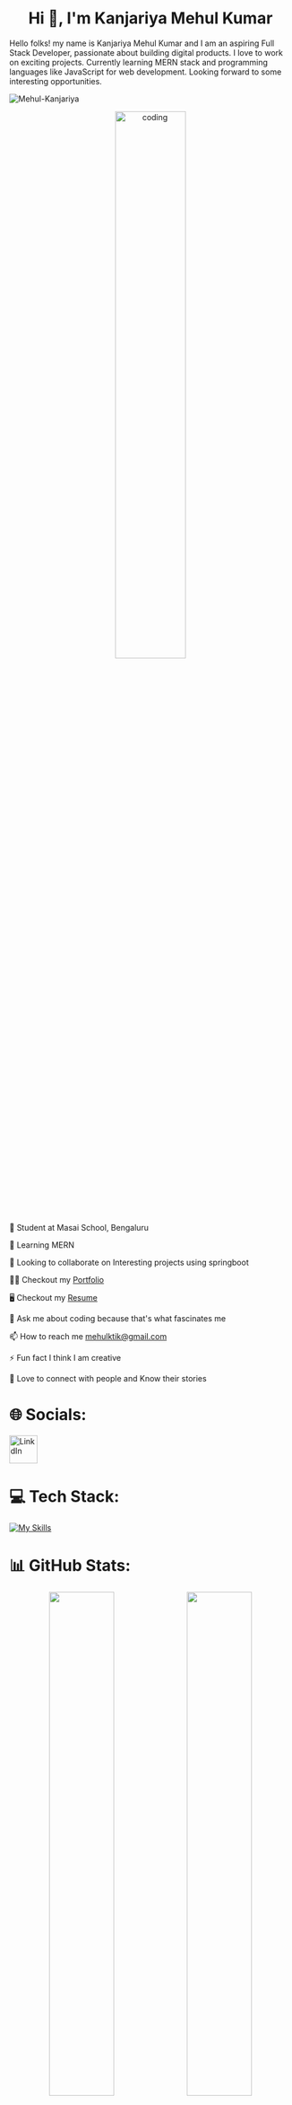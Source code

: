 <h1 align="center">Hi 👋, I'm Kanjariya Mehul Kumar</h1>

Hello folks! my name is Kanjariya Mehul Kumar and I am an aspiring Full Stack Developer, passionate about building digital products. I love to work on exciting projects. Currently learning MERN stack and programming languages like JavaScript for web development. Looking forward to some interesting opportunities.

<p align="left"> <img src="https://komarev.com/ghpvc/?username=Mehul-Kanjariya&label=Profile%20views&color=0e75b6&style=flat" alt="Mehul-Kanjariya" /> </p>
<div align="center" >
<img align="center" alt="coding" width="50%" src="https://camo.githubusercontent.com/c1dcb74cc1c1835b1d716f5051499a2814c683c806b15f04b0eba492863703e9/68747470733a2f2f63646e2e6472696262626c652e636f6d2f75736572732f3733303730332f73637265656e73686f74732f363538313234332f6176656e746f2e676966">
</div>
<br/>

🔭 Student at Masai School, Bengaluru

🌱 Learning MERN

👯 Looking to collaborate on Interesting projects using springboot

👨‍💻 Checkout my <a href="https://mehul-kanjariya.github.io/">Portfolio</a>  

🖥  Checkout my <a href="https://drive.google.com/file/d/1Jl0rrOTxr3cPVZteR_TIWVdVXadnv8HS/view?usp=share_link" target="_blank">Resume</a>

💬 Ask me about coding because that's what fascinates me

📫 How to reach me <a href="mehulktik@gmail.com">mehulktik@gmail.com</a>

⚡ Fun fact I think I am creative

👯 Love to connect with people and Know their stories

<h1>🌐 Socials:</h1>

<a href="https://www.linkedin.com/in/mehul-kr-365573137/" target="_blank"> <img src="https://user-images.githubusercontent.com/112845916/210266033-93619fb0-ca98-45e7-ae8f-9a613c1176a8.svg" alt="LinkdIn" width="50px" height="50px"/> </a>


<h1>💻 Tech Stack:</h1>

[![My Skills](https://skillicons.dev/icons?i=js,html,css,react,redux,git,vercel,vscode,chakra)](https://skillicons.dev)

# 📊 GitHub Stats:
<p align="left">

<p align="center">
  <img width="48%" src="https://github-readme-stats.vercel.app/api?username=Mehul-Kanjariya&show_icons=true&theme=tokyonight&border_radius=10" />
  <img width="48%" src="https://github-readme-streak-stats.herokuapp.com/?user=Mehul-Kanjariya&theme=tokyonight&border_radius=10" />
  <img src="https://github-readme-stats.vercel.app/api/top-langs/?username=Mehul-Kanjariya&theme=tokyonight&border_radius=10" align="center" />
</p>

<h1>✍️ Random Dev Quote</h1>

![](https://quotes-github-readme.vercel.app/api?type=horizontal&theme=default)


</br>
<img src="https://camo.githubusercontent.com/705a24382a6f19d9df456083acea08e6961e7887156b1bb7c0992343f2d35698/68747470733a2f2f6d69726f2e6d656469756d2e636f6d2f6d61782f313430302f312a735636304a686c594c344964576a634e764b544a52412e706e67"/>

